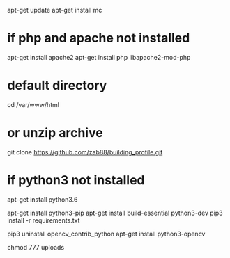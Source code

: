 apt-get update
apt-get install mc

# if php and apache not installed
apt-get install apache2
apt-get install php libapache2-mod-php

# default directory
cd /var/www/html

# or unzip archive
git clone https://github.com/zab88/building_profile.git

# if python3 not installed
apt-get install python3.6

apt-get install python3-pip
apt-get install build-essential python3-dev
pip3 install -r requirements.txt

pip3 uninstall opencv_contrib_python
apt-get install python3-opencv

chmod 777 uploads
